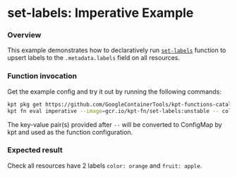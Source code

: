 # set-labels: Imperative Example

### Overview

This example demonstrates how to declaratively run [`set-labels`] function
to upsert labels to the `.metadata.labels` field on all resources.

### Function invocation

Get the example config and try it out by running the following commands:

```sh
kpt pkg get https://github.com/GoogleContainerTools/kpt-functions-catalog.git/examples/set-labels/imperative
kpt fn eval imperative --image=gcr.io/kpt-fn/set-labels:unstable -- color=orange fruit=apple
```

The key-value pair(s) provided after `--` will be converted to ConfigMap by kpt
and used as the function configuration.

### Expected result

Check all resources have 2 labels `color: orange` and `fruit: apple`.

[`set-labels`]: https://catalog.kpt.dev/set-labels/v0.1/
